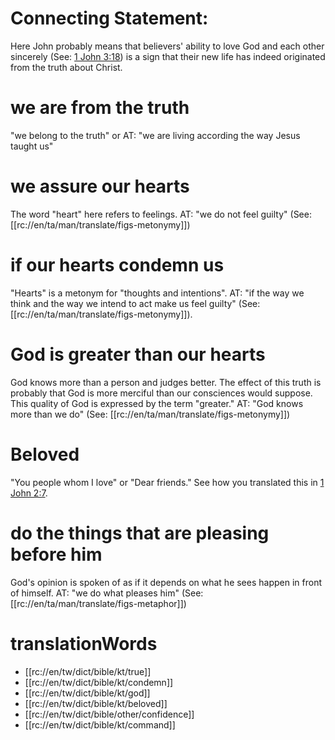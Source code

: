 # Connecting Statement:

Here John probably means that believers' ability to love God and each other sincerely (See: [1 John 3:18](./16.md)) is a sign that their new life has indeed originated from the truth about Christ.

# we are from the truth

"we belong to the truth" or AT: "we are living according the way Jesus taught us"

# we assure our hearts

The word "heart" here refers to feelings. AT: "we do not feel guilty" (See: [[rc://en/ta/man/translate/figs-metonymy]])

# if our hearts condemn us

"Hearts" is a metonym for "thoughts and intentions". AT: "if the way we think and the way we intend to act make us feel guilty" (See: [[rc://en/ta/man/translate/figs-metonymy]]).

# God is greater than our hearts

God knows more than a person and judges better. The effect of this truth is probably that God is more merciful than our consciences would suppose. This quality of God is expressed by the term "greater." AT: "God knows more than we do" (See: [[rc://en/ta/man/translate/figs-metonymy]])

# Beloved

"You people whom I love" or "Dear friends." See how you translated this in [1 John 2:7](../02/07.md).

# do the things that are pleasing before him

God's opinion is spoken of as if it depends on what he sees happen in front of himself. AT: "we do what pleases him" (See: [[rc://en/ta/man/translate/figs-metaphor]])

# translationWords

* [[rc://en/tw/dict/bible/kt/true]]
* [[rc://en/tw/dict/bible/kt/condemn]]
* [[rc://en/tw/dict/bible/kt/god]]
* [[rc://en/tw/dict/bible/kt/beloved]]
* [[rc://en/tw/dict/bible/other/confidence]]
* [[rc://en/tw/dict/bible/kt/command]]